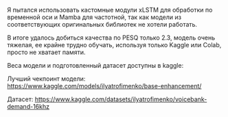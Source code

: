 Я пытался использовать кастомные модули xLSTM для обработки по временной оси и Mamba для частотной, так как модели из соответствующих оригинальных библиотек не хотели работать.

В итоге удалось добиться качества по PESQ только 2.3, модель очень тяжелая, ее крайне трудно обучать, используя только Kaggle или Colab, просто не хватает памяти.

Веса модели и подготовленный датасет доступны в kaggle:


Лучший чекпоинт модели: https://www.kaggle.com/models/ilyatrofimenko/base-enhancement/


Датасет: https://www.kaggle.com/datasets/ilyatrofimenko/voicebank-demand-16khz
